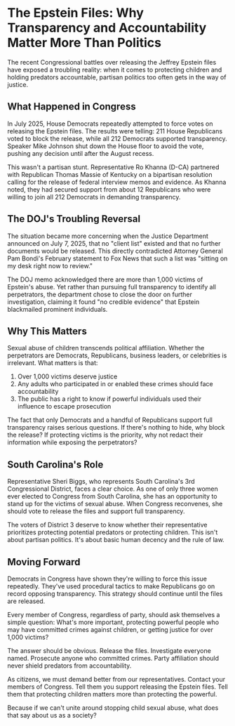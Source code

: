# The Epstein Files: Why Transparency and Accountability Matter More Than Politics

The recent Congressional battles over releasing the Jeffrey Epstein files have exposed a troubling reality: when it comes to protecting children and holding predators accountable, partisan politics too often gets in the way of justice.

## What Happened in Congress

In July 2025, House Democrats repeatedly attempted to force votes on releasing the Epstein files. The results were telling: 211 House Republicans voted to block the release, while all 212 Democrats supported transparency. Speaker Mike Johnson shut down the House floor to avoid the vote, pushing any decision until after the August recess.

This wasn't a partisan stunt. Representative Ro Khanna (D-CA) partnered with Republican Thomas Massie of Kentucky on a bipartisan resolution calling for the release of federal interview memos and evidence. As Khanna noted, they had secured support from about 12 Republicans who were willing to join all 212 Democrats in demanding transparency.

## The DOJ's Troubling Reversal

The situation became more concerning when the Justice Department announced on July 7, 2025, that no "client list" existed and that no further documents would be released. This directly contradicted Attorney General Pam Bondi's February statement to Fox News that such a list was "sitting on my desk right now to review."

The DOJ memo acknowledged there are more than 1,000 victims of Epstein's abuse. Yet rather than pursuing full transparency to identify all perpetrators, the department chose to close the door on further investigation, claiming it found "no credible evidence" that Epstein blackmailed prominent individuals.

## Why This Matters

Sexual abuse of children transcends political affiliation. Whether the perpetrators are Democrats, Republicans, business leaders, or celebrities is irrelevant. What matters is that:

1. Over 1,000 victims deserve justice
2. Any adults who participated in or enabled these crimes should face accountability
3. The public has a right to know if powerful individuals used their influence to escape prosecution

The fact that only Democrats and a handful of Republicans support full transparency raises serious questions. If there's nothing to hide, why block the release? If protecting victims is the priority, why not redact their information while exposing the perpetrators?

## South Carolina's Role

Representative Sheri Biggs, who represents South Carolina's 3rd Congressional District, faces a clear choice. As one of only three women ever elected to Congress from South Carolina, she has an opportunity to stand up for the victims of sexual abuse. When Congress reconvenes, she should vote to release the files and support full transparency.

The voters of District 3 deserve to know whether their representative prioritizes protecting potential predators or protecting children. This isn't about partisan politics. It's about basic human decency and the rule of law.

## Moving Forward

Democrats in Congress have shown they're willing to force this issue repeatedly. They've used procedural tactics to make Republicans go on record opposing transparency. This strategy should continue until the files are released.

Every member of Congress, regardless of party, should ask themselves a simple question: What's more important, protecting powerful people who may have committed crimes against children, or getting justice for over 1,000 victims?

The answer should be obvious. Release the files. Investigate everyone named. Prosecute anyone who committed crimes. Party affiliation should never shield predators from accountability.

As citizens, we must demand better from our representatives. Contact your members of Congress. Tell them you support releasing the Epstein files. Tell them that protecting children matters more than protecting the powerful.

Because if we can't unite around stopping child sexual abuse, what does that say about us as a society?